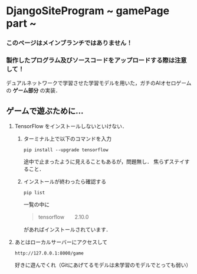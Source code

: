# DjangoSiteProgram ~ gamePage part ~

### このページはメインブランチではありません！
### 製作したプログラム及びソースコードをアップロードする際は注意して！

デュアルネットワークで学習させた学習モデルを用いた，ガチのAIオセロゲームの **ゲーム部分** の実装．

## ゲームで遊ぶために...
1. TensorFlow をインストールしないといけない．
    1. ターミナル上で以下のコマンドを入力
        ~~~
        pip install --upgrade tensorflow
        ~~~

        途中で止まったように見えることもあるが，問題無し．
        焦らずステイすること．

    1.  インストールが終わったら確認する
        ~~~
        pip list
        ~~~

        一覧の中に
        > tensorflow　　2.10.0

        があればインストールされています．

1. あとはローカルサーバーにアクセスして
    ~~~
    http://127.0.0.1:8000/game
    ~~~
    好きに遊んでくれ（Gitにあげてるモデルは未学習のモデルでとっても弱い）

